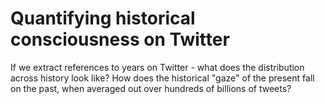 
# Quantifying historical consciousness on Twitter

If we extract references to years on Twitter - what does the distribution across history look like? How does the historical "gaze" of the present fall on the past, when averaged out over hundreds of billions of tweets?
